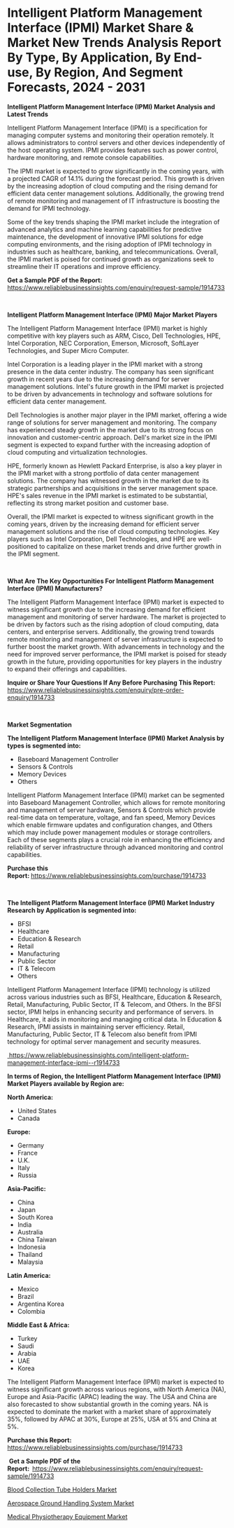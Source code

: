 <p><h1>Intelligent Platform Management Interface (IPMI) Market Share & Market New Trends Analysis Report By Type, By Application, By End-use, By Region, And Segment Forecasts, 2024 - 2031</h1></p><p><strong>Intelligent Platform Management Interface (IPMI) Market Analysis and Latest Trends</strong></p>
<p><p>Intelligent Platform Management Interface (IPMI) is a specification for managing computer systems and monitoring their operation remotely. It allows administrators to control servers and other devices independently of the host operating system. IPMI provides features such as power control, hardware monitoring, and remote console capabilities.</p><p>The IPMI market is expected to grow significantly in the coming years, with a projected CAGR of 14.1% during the forecast period. This growth is driven by the increasing adoption of cloud computing and the rising demand for efficient data center management solutions. Additionally, the growing trend of remote monitoring and management of IT infrastructure is boosting the demand for IPMI technology.</p><p>Some of the key trends shaping the IPMI market include the integration of advanced analytics and machine learning capabilities for predictive maintenance, the development of innovative IPMI solutions for edge computing environments, and the rising adoption of IPMI technology in industries such as healthcare, banking, and telecommunications. Overall, the IPMI market is poised for continued growth as organizations seek to streamline their IT operations and improve efficiency.</p></p>
<p><strong>Get a Sample PDF of the Report:&nbsp;</strong> <a href="https://www.reliablebusinessinsights.com/enquiry/request-sample/1914733">https://www.reliablebusinessinsights.com/enquiry/request-sample/1914733</a></p>
<p>&nbsp;</p>
<p><strong>Intelligent Platform Management Interface (IPMI) Major Market Players</strong></p>
<p><p>The Intelligent Platform Management Interface (IPMI) market is highly competitive with key players such as ARM, Cisco, Dell Technologies, HPE, Intel Corporation, NEC Corporation, Emerson, Microsoft, SoftLayer Technologies, and Super Micro Computer.</p><p>Intel Corporation is a leading player in the IPMI market with a strong presence in the data center industry. The company has seen significant growth in recent years due to the increasing demand for server management solutions. Intel's future growth in the IPMI market is projected to be driven by advancements in technology and software solutions for efficient data center management.</p><p>Dell Technologies is another major player in the IPMI market, offering a wide range of solutions for server management and monitoring. The company has experienced steady growth in the market due to its strong focus on innovation and customer-centric approach. Dell's market size in the IPMI segment is expected to expand further with the increasing adoption of cloud computing and virtualization technologies.</p><p>HPE, formerly known as Hewlett Packard Enterprise, is also a key player in the IPMI market with a strong portfolio of data center management solutions. The company has witnessed growth in the market due to its strategic partnerships and acquisitions in the server management space. HPE's sales revenue in the IPMI market is estimated to be substantial, reflecting its strong market position and customer base.</p><p>Overall, the IPMI market is expected to witness significant growth in the coming years, driven by the increasing demand for efficient server management solutions and the rise of cloud computing technologies. Key players such as Intel Corporation, Dell Technologies, and HPE are well-positioned to capitalize on these market trends and drive further growth in the IPMI segment.</p></p>
<p>&nbsp;</p>
<p><strong>What Are The Key Opportunities For Intelligent Platform Management Interface (IPMI) Manufacturers?</strong></p>
<p><p>The Intelligent Platform Management Interface (IPMI) market is expected to witness significant growth due to the increasing demand for efficient management and monitoring of server hardware. The market is projected to be driven by factors such as the rising adoption of cloud computing, data centers, and enterprise servers. Additionally, the growing trend towards remote monitoring and management of server infrastructure is expected to further boost the market growth. With advancements in technology and the need for improved server performance, the IPMI market is poised for steady growth in the future, providing opportunities for key players in the industry to expand their offerings and capabilities.</p></p>
<p><strong>Inquire or Share Your Questions If Any Before Purchasing This Report:</strong> <a href="https://www.reliablebusinessinsights.com/enquiry/pre-order-enquiry/1914733">https://www.reliablebusinessinsights.com/enquiry/pre-order-enquiry/1914733</a></p>
<p>&nbsp;</p>
<p><strong>Market Segmentation</strong></p>
<p><strong>The Intelligent Platform Management Interface (IPMI) Market Analysis by types is segmented into:</strong></p>
<p><ul><li>Baseboard Management Controller</li><li>Sensors & Controls</li><li>Memory Devices</li><li>Others</li></ul></p>
<p><p>Intelligent Platform Management Interface (IPMI) market can be segmented into Baseboard Management Controller, which allows for remote monitoring and management of server hardware, Sensors & Controls which provide real-time data on temperature, voltage, and fan speed, Memory Devices which enable firmware updates and configuration changes, and Others which may include power management modules or storage controllers. Each of these segments plays a crucial role in enhancing the efficiency and reliability of server infrastructure through advanced monitoring and control capabilities.</p></p>
<p><strong>Purchase this Report:&nbsp;</strong><a href="https://www.reliablebusinessinsights.com/purchase/1914733">https://www.reliablebusinessinsights.com/purchase/1914733</a></p>
<p>&nbsp;</p>
<p><strong>The Intelligent Platform Management Interface (IPMI) Market Industry Research by Application is segmented into:</strong></p>
<p><ul><li>BFSI</li><li>Healthcare</li><li>Education & Research</li><li>Retail</li><li>Manufacturing</li><li>Public Sector</li><li>IT & Telecom</li><li>Others</li></ul></p>
<p><p>Intelligent Platform Management Interface (IPMI) technology is utilized across various industries such as BFSI, Healthcare, Education & Research, Retail, Manufacturing, Public Sector, IT & Telecom, and Others. In the BFSI sector, IPMI helps in enhancing security and performance of servers. In Healthcare, it aids in monitoring and managing critical data. In Education & Research, IPMI assists in maintaining server efficiency. Retail, Manufacturing, Public Sector, IT & Telecom also benefit from IPMI technology for optimal server management and security measures.</p></p>
<p><a href="https://www.reliablebusinessinsights.com/intelligent-platform-management-interface-ipmi--r1914733">&nbsp;https://www.reliablebusinessinsights.com/intelligent-platform-management-interface-ipmi--r1914733</a></p>
<p><strong>In terms of Region, the Intelligent Platform Management Interface (IPMI) Market Players available by Region are:</strong></p>
<p>
    <p> <strong> North America: </strong>
        <ul>
            <li>United States</li>
            <li>Canada</li>
        </ul>
        </p> 
    <p> <strong> Europe: </strong>
        <ul>
            <li>Germany</li>
            <li>France</li>
            <li>U.K.</li>
            <li>Italy</li>
            <li>Russia</li>
        </ul>
        </p> 
    <p> <strong> Asia-Pacific: </strong>
        <ul>
            <li>China</li>
            <li>Japan</li>
            <li>South Korea</li>
            <li>India</li>
            <li>Australia</li>
            <li>China Taiwan</li>
            <li>Indonesia</li>
            <li>Thailand</li>
            <li>Malaysia</li>
        </ul>
        </p> 
    <p> <strong> Latin America: </strong>
        <ul>
            <li>Mexico</li>
            <li>Brazil</li>
            <li>Argentina Korea</li>
            <li>Colombia</li>
        </ul>
        </p> 
    <p> <strong> Middle East & Africa: </strong>
        <ul>
            <li>Turkey</li>
            <li>Saudi</li>
            <li>Arabia</li>
            <li>UAE</li>
            <li>Korea</li>
        </ul>
    </p>
    </p>
<p><p>The Intelligent Platform Management Interface (IPMI) market is expected to witness significant growth across various regions, with North America (NA), Europe and Asia-Pacific (APAC) leading the way. The USA and China are also forecasted to show substantial growth in the coming years. NA is expected to dominate the market with a market share of approximately 35%, followed by APAC at 30%, Europe at 25%, USA at 5% and China at 5%.</p></p>
<p><strong>Purchase this Report: </strong><a href="https://www.reliablebusinessinsights.com/purchase/1914733">https://www.reliablebusinessinsights.com/purchase/1914733</a></p>
<p>&nbsp;<strong>Get a Sample PDF of the Report:&nbsp;&nbsp;</strong><a href="https://www.reliablebusinessinsights.com/enquiry/request-sample/1914733">https://www.reliablebusinessinsights.com/enquiry/request-sample/1914733</a></p>
<p><strong></strong></p>
<p><p><a href="https://view.publitas.com/reportprime-1/strategic-insights-into-global-blood-collection-tube-holders-market-trends-2024-2031-covered-in-133-pages/">Blood Collection Tube Holders Market</a></p><p><a href="https://github.com/jsmusil/Market-Research-Report-List-4/blob/main/aerospace-ground-handling-system-market.md">Aerospace Ground Handling System Market</a></p><p><a href="https://view.publitas.com/reportprime-1/medical-physiotherapy-equipment-market-overview-global-market-trends-and-future-prospects-from-2024-to-2031/">Medical Physiotherapy Equipment Market</a></p></p>